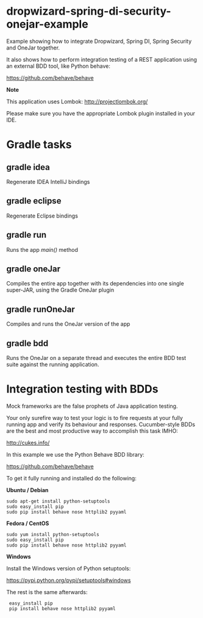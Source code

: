 dropwizard-spring-di-security-onejar-example
============================================

Example showing how to integrate Dropwizard, Spring DI, Spring Security and OneJar together.

It also shows how to perform integration testing of a REST application using an external
BDD tool, like Python behave:

https://github.com/behave/behave

**Note**

This application uses Lombok:
http://projectlombok.org/

Please make sure you have the appropriate Lombok plugin installed in your IDE.


Gradle tasks
============

gradle idea
-----------

Regenerate IDEA IntelliJ bindings

gradle eclipse
--------------

Regenerate Eclipse bindings

gradle run
----------

Runs the app *main()* method

gradle oneJar
-------------

Compiles the entire app together with its dependencies into one single super-JAR, using the Gradle OneJar plugin

gradle runOneJar
----------------

Compiles and runs the OneJar version of the app

gradle bdd
----------

Runs the OneJar on a separate thread and executes the entire BDD test suite against the running application.


Integration testing with BDDs
=============================

Mock frameworks are the false prophets of Java application testing.

Your only surefire way to test your logic is to fire requests at your fully running app and verify its behaviour and responses.
Cucumber-style BDDs are the best and most productive way to accomplish this task IMHO:

http://cukes.info/

In this example we use the Python Behave BDD library:

https://github.com/behave/behave

To get it fully running and installed do the following:

**Ubuntu / Debian**

    sudo apt-get install python-setuptools
    sudo easy_install pip
    sudo pip install behave nose httplib2 pyyaml

**Fedora / CentOS**

    sudo yum install python-setuptools
    sudo easy_install pip
    sudo pip install behave nose httplib2 pyyaml

**Windows**

Install the Windows version of Python setuptools:

https://pypi.python.org/pypi/setuptools#windows

The rest is the same afterwards:

     easy_install pip
     pip install behave nose httplib2 pyyaml


